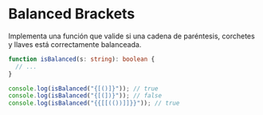 # Balanced Brackets

Implementa una función que valide si una cadena de paréntesis, corchetes y llaves está correctamente balanceada.

```typescript
function isBalanced(s: string): boolean {
  // ...
}

console.log(isBalanced("{[()]}")); // true
console.log(isBalanced("{[(])}")); // false
console.log(isBalanced("{{[[(())]]}}")); // true
```